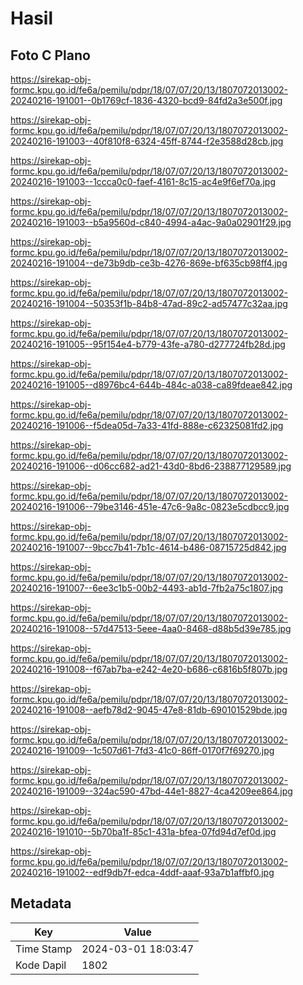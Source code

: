 # Hasil

## Foto C Plano

https://sirekap-obj-formc.kpu.go.id/fe6a/pemilu/pdpr/18/07/07/20/13/1807072013002-20240216-191001--0b1769cf-1836-4320-bcd9-84fd2a3e500f.jpg

https://sirekap-obj-formc.kpu.go.id/fe6a/pemilu/pdpr/18/07/07/20/13/1807072013002-20240216-191003--40f810f8-6324-45ff-8744-f2e3588d28cb.jpg

https://sirekap-obj-formc.kpu.go.id/fe6a/pemilu/pdpr/18/07/07/20/13/1807072013002-20240216-191003--1ccca0c0-faef-4161-8c15-ac4e9f6ef70a.jpg

https://sirekap-obj-formc.kpu.go.id/fe6a/pemilu/pdpr/18/07/07/20/13/1807072013002-20240216-191003--b5a9560d-c840-4994-a4ac-9a0a02901f29.jpg

https://sirekap-obj-formc.kpu.go.id/fe6a/pemilu/pdpr/18/07/07/20/13/1807072013002-20240216-191004--de73b9db-ce3b-4276-869e-bf635cb98ff4.jpg

https://sirekap-obj-formc.kpu.go.id/fe6a/pemilu/pdpr/18/07/07/20/13/1807072013002-20240216-191004--50353f1b-84b8-47ad-89c2-ad57477c32aa.jpg

https://sirekap-obj-formc.kpu.go.id/fe6a/pemilu/pdpr/18/07/07/20/13/1807072013002-20240216-191005--95f154e4-b779-43fe-a780-d277724fb28d.jpg

https://sirekap-obj-formc.kpu.go.id/fe6a/pemilu/pdpr/18/07/07/20/13/1807072013002-20240216-191005--d8976bc4-644b-484c-a038-ca89fdeae842.jpg

https://sirekap-obj-formc.kpu.go.id/fe6a/pemilu/pdpr/18/07/07/20/13/1807072013002-20240216-191006--f5dea05d-7a33-41fd-888e-c62325081fd2.jpg

https://sirekap-obj-formc.kpu.go.id/fe6a/pemilu/pdpr/18/07/07/20/13/1807072013002-20240216-191006--d06cc682-ad21-43d0-8bd6-238877129589.jpg

https://sirekap-obj-formc.kpu.go.id/fe6a/pemilu/pdpr/18/07/07/20/13/1807072013002-20240216-191006--79be3146-451e-47c6-9a8c-0823e5cdbcc9.jpg

https://sirekap-obj-formc.kpu.go.id/fe6a/pemilu/pdpr/18/07/07/20/13/1807072013002-20240216-191007--9bcc7b41-7b1c-4614-b486-08715725d842.jpg

https://sirekap-obj-formc.kpu.go.id/fe6a/pemilu/pdpr/18/07/07/20/13/1807072013002-20240216-191007--6ee3c1b5-00b2-4493-ab1d-7fb2a75c1807.jpg

https://sirekap-obj-formc.kpu.go.id/fe6a/pemilu/pdpr/18/07/07/20/13/1807072013002-20240216-191008--57d47513-5eee-4aa0-8468-d88b5d39e785.jpg

https://sirekap-obj-formc.kpu.go.id/fe6a/pemilu/pdpr/18/07/07/20/13/1807072013002-20240216-191008--f67ab7ba-e242-4e20-b686-c6816b5f807b.jpg

https://sirekap-obj-formc.kpu.go.id/fe6a/pemilu/pdpr/18/07/07/20/13/1807072013002-20240216-191008--aefb78d2-9045-47e8-81db-690101529bde.jpg

https://sirekap-obj-formc.kpu.go.id/fe6a/pemilu/pdpr/18/07/07/20/13/1807072013002-20240216-191009--1c507d61-7fd3-41c0-86ff-0170f7f69270.jpg

https://sirekap-obj-formc.kpu.go.id/fe6a/pemilu/pdpr/18/07/07/20/13/1807072013002-20240216-191009--324ac590-47bd-44e1-8827-4ca4209ee864.jpg

https://sirekap-obj-formc.kpu.go.id/fe6a/pemilu/pdpr/18/07/07/20/13/1807072013002-20240216-191010--5b70ba1f-85c1-431a-bfea-07fd94d7ef0d.jpg

https://sirekap-obj-formc.kpu.go.id/fe6a/pemilu/pdpr/18/07/07/20/13/1807072013002-20240216-191002--edf9db7f-edca-4ddf-aaaf-93a7b1affbf0.jpg


## Metadata

| Key        | Value               |
| ---------- | ------------------- |
| Time Stamp | 2024-03-01 18:03:47 |
| Kode Dapil | 1802                |



